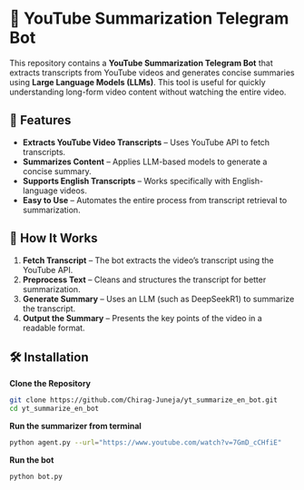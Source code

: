 # 🎥 YouTube Summarization Telegram Bot  

This repository contains a **YouTube Summarization Telegram Bot** that extracts transcripts from YouTube videos and generates concise summaries using **Large Language Models (LLMs)**. This tool is useful for quickly understanding long-form video content without watching the entire video.  

## 🚀 Features  

- **Extracts YouTube Video Transcripts** – Uses YouTube API to fetch transcripts.  
- **Summarizes Content** – Applies LLM-based models to generate a concise summary.  
- **Supports English Transcripts** – Works specifically with English-language videos.  
- **Easy to Use** – Automates the entire process from transcript retrieval to summarization.  

## 🔧 How It Works  

1. **Fetch Transcript** – The bot extracts the video’s transcript using the YouTube API.  
2. **Preprocess Text** – Cleans and structures the transcript for better summarization.  
3. **Generate Summary** – Uses an LLM (such as DeepSeekR1) to summarize the transcript.  
4. **Output the Summary** – Presents the key points of the video in a readable format.  

## 🛠️ Installation  

**Clone the Repository**  
   ```bash
   git clone https://github.com/Chirag-Juneja/yt_summarize_en_bot.git
   cd yt_summarize_en_bot
   ```

**Run the summarizer from terminal**

   ```bash
   python agent.py --url="https://www.youtube.com/watch?v=7GmD_cCHfiE"
   ```

**Run the bot**
   ```bash
   python bot.py
   ```

